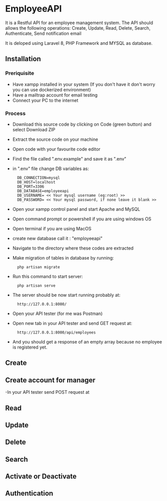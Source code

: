 # EmployeeAPI
 
It is a Restful API for an employee management system. The API should allows the following operations:
Create, Update, Read, Delete, Search, Authenticate, Send notification email

It is deloped using Laravel 8, PHP Framework and MYSQL as database.

## Installation

### Preriquisite
- Have xampp installed in your system (If you don't have it don't worry you can use dockerized environment)
- Have a mailtrap account for email testing
- Connect your PC to the internet

### Process
- Download this source code by clicking on Code (green button) and select Download ZIP
- Extract the source code on your machine
- Open code with your favourite code editor
- Find the file called ".env.example" and save it as ".env"
- in ".env" file change DB variables as:

		DB_CONNECTION=mysql
		DB_HOST=localhost
		DB_PORT=3306
		DB_DATABASE=employeeapi
		DB_USERNAME= << Your mysql username (eg:root) >>
		DB_PASSWORD= << Your mysql password, if none leave it blank >>

- Open your xampp control panel and start Apache and MySQL
- Open command prompt or powershell if you are using windows OS
- Open terminal if you are using MacOS
- create new database call it : "employeeapi"
- Navigate to the directory where these codes are extracted
- Make migration of tables in database by running: 

		php artisan migrate

- Run this command to start server: 

		php artisan serve

- The server should be now start running probably at:

		http://127.0.0.1:8000/

- Open your API tester (for me was Postman)
- Open new tab in your API tester and send GET request at:

		http://127.0.0.1:8000/api/employees

- And you should get a response of an empty array because no employee is registered yet.

## Create

## Create account for manager
-In your API tester send POST request at
## Read
## Update
## Delete
## Search
## Activate or Deactivate
## Authentication
